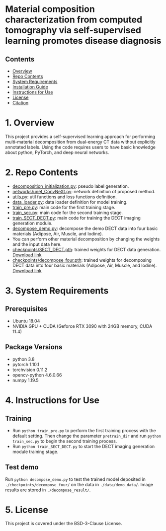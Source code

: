 # Material composition characterization from computed tomography via self-supervised learning promotes disease diagnosis


## Contents

- [Overview](#overview)
- [Repo Contents](#repo-contents)
- [System Requirements](#system-requirements)
- [Installation Guide](#installation-guide)
- [Instructions for Use](#instructions-for-use)
- [License](./LICENSE)
- [Citation](#citation)

# 1. Overview

This project provides a self-supervised learning approach for performing multi-material decomposition from dual-energy CT data without explicitly annotated labels. Using the code requires users to have basic knowledge about python, PyTorch, and deep neural networks.

# 2. Repo Contents
- [decomposition_initialization.py](./decomposition_initialization.py): pseudo label generation.
- [networks/unet_ConvNeXt.py](./networks/unet_ConvNeXt.py): network definition of proposed method.
- [utils.py](./utils.py): util functions and loss functions definition.
- [data_loader.py](./data_loader.py): data loader definition for model training.
- [train_pre.py](./train_pre.py): main code for the first training stage.
- [train_sec.py](./train_sec.py): main code for the second training stage.
- [train_SECT_DECT.py](./train_SECT_DECT.py): main code for training the DECT imaging generation module.
- [decompose_demo.py](./decompose_demo.py): decompose the demo DECT data into four basic materials (Adipose, Air, Muscle, and Iodine).
- You can perform other material decomposition by changing the weights and the input data here.
- [checkpoints/SECT_DECT.pth](./checkpoints/SECT_DECT.pth): trained weights for DECT data generation. [Download link](https://1drv.ms/u/s!Al8vukYxw_dFgzyl33BEYzpgddcH?e=iHeWYA)
- [checkpoints/decompose_four.pth](./checkpoints/decompose_four.pth): trained weights for decomposing DECT data into four basic materials (Adipose, Air, Muscle, and Iodine). [Download link](https://1drv.ms/u/s!Al8vukYxw_dFgz3BxKMYQHynvANQ?e=ilKqyp)


# 3. System Requirements

## Prerequisites
- Ubuntu 18.04
- NVIDIA GPU + CUDA (Geforce RTX 3090 with 24GB memory, CUDA 11.4)

## Package Versions
- python 3.8
- pytorch 1.10.1
- torchvision 0.11.2
- opencv-python 4.6.0.66
- numpy 1.19.5

# 4. Instructions for Use

## Training
- Run `python train_pre.py` to perform the first training process with the default setting. Then change the parameter `pretrain_dir` and run `python train_sec.py` to begin the second training process.
- Run `python train_SECT_DECT.py` to start the DECT imaging generation module training stage.

## Test demo
Run `python decompose_demo.py` to test the trained model deposited in `./checkpoints/decompose_four/` on the data in `./data/demo_data/`. Image results are stored in `./decompose_result/`.

# 5. License
This project is covered under the BSD-3-Clause License.
